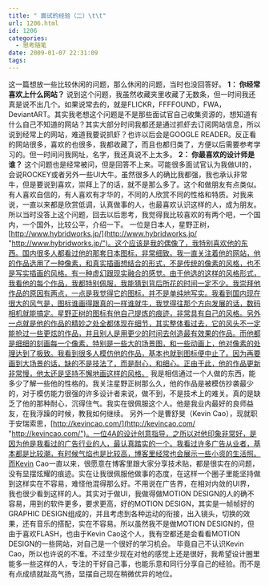 ```yaml
---
title: " 面试的经验（二）\t\t"
url: 1206.html
id: 1206
categories:
  - 思考随笔
date: 2009-01-07 22:31:09
tags:
---
```


这一篇想放一些比较休闲的问题，那么休闲的问题，当时也没回答好。 **1： 你经常喜欢上什么网站？** 说到这个问题，我虽然收藏夹里收藏了无数条，但一时间我还真是说不出几个。如果说常去的，就是FLICKR，FFFFOUND，FWA，DeviantART。其实我老想这个问题是不是那些面试官自己收集资源的，想知道有什么自己不知道的网站？其实大部分时间我都还是通过抓虾去订阅网站信息，所以说到经常上的网站，难道我要说抓虾？也许以后会是GOOGLE READER。反正看的网站很多，喜欢的也很多，我都收藏了，而且也都归类了，方便以后需要参考学习的。但一时间问我网址，名字，我还真说不上太多。 **2： 你最喜欢的设计师是谁？** 这个问题也是经常被问，但是回答不上来。可能很多面试官认为我做UI的，会说ROCKEY或者另外一些UI大牛。虽然很多人的确比我都强，我也承认非常牛，但是要说到喜欢，崇拜上了的话，就不是那么多了。这个和做朋友有点类似。有人喜欢自信的，有人喜欢有才华的，不同的人欣赏不同的性格和特质。对我来说，一直以来都是欣赏低调，认真做事的人，也最喜欢认识这样的人，成为朋友。所以当时没答上这个问题，回去以后思考，我觉得我比较喜欢的有两个吧，一个国内，一个国外，比较公平，介绍一下。 一位是日本人，星野正树，[http://www.hybridworks.jp/](http://www.hybridworks.jp/ "http://www.hybridworks.jp/")。这个应该是我的偶像了，我特别喜欢他的东西。国内很多人都看过他的那套日本图标，非常细致。我一直关注着他的网站，他的作品选用了一种像素，和真实插画想结合的形式，不是传统的像素的风格，也不是写实插画的风格。有一种虚幻跟现实融合的感觉。由于他选的这样的风格形式，我看他的每个作品，我都特别佩服，我能猜到背后所花的时间一定不少。我崇拜他作品的原因有两点，一点是我觉得它的图标，并不是单纯地写实。我看到国内现在很大的风气是，图标谁画得跟真的一样谁就牛，我觉得往那个方向发展的话，数码相机就能搞定。星野正树的图标有他自己提炼的痕迹，非常具有自己的风格。另外一点就是他的作品的精妙之处全都体现在细节，其实整体看过去，它的风头不一定能抢过一些更炫的作品，并且别人是用更少的时间去创造最有效果的作品。而他都是细细的刻画每一个像素，特别是一些大的场景图，和一些动画上，他对像素的处理达到了极致。我看到很多人模仿他的作品，基本也就到图标便中止了。因为再要画到大场景的话，缺的不是技法了，而是耐心，和细心。正由于此，他的作品更新非常慢，他太还是坚持不懈地画这样的风格。 我是相信通过一个人做的东西，能多少了解一些他的性格的。我关注星野正树那么久，他的作品是被模仿抄袭最少的，对于模仿能力很强的许多设计者来说，做不到，不是技术上的难关。真的是缺乏了他的那种耐心，沉得住气。我实在很佩服这个人。他是我业内最好的良师益友，在我浮躁的时候，教我如何继续。 另外一个是曹舒旻（Kevin Cao），现就职于安瑞索思，[http://kevincao.com/](http://kevincao.com/ "http://kevincao.com/")。一位4A的设计创意指导，之所以对他印象非常好，是因为他是我看过的广告行业的人，最认真踏实的一个。我看过许多广告从业者，基本都是比较潮，有时候气焰也是比较高，博客里经常也会展示一些小资的生活照。而Kevin Cao一直以来，很愿意在博客里跟大家分享技术贴，都是很实在的问题，没有显摆炫耀的痕迹。实在让我很佩服他做事的态度，在这样一个圈子里能坚持做到这样实在不容易，难怪他混得那么好。不用说在广告界，在相对内敛的UI界，我也很少看到这样的人。其实对于做UI，我做得做MOTION DESIGN的人的确不容易，用到的软件更多，要求更高，好的MOTION DESIGN，其实是一帧帧好的GRAPHIC DESIGN组成的，并且考虑到各种运动的衔接，出入镜头，切换的效果，还有音乐的搭配，实在不容易。所以虽然我不是做MOTION DESIGN的，但由于喜欢FLASH，也由于Kevin Cao这个人，我有空都还是会看看MOTION DESIGN的一些网站，对自己是一个很好的学习机会。 毕竟自己不认识Kevin Cao，所以也许说的不准。不过至少现在对他的感觉上还是很好，我希望设计圈里能多一些这样的人，专注的干好自己事，也能乐意和同行分享自己的经验。而不是有点成绩就趾高气扬，显摆自己现在稍微优异的地位。